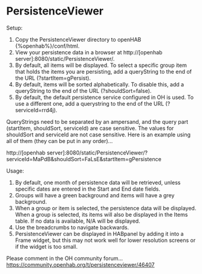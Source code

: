 # PersistenceViewer
Setup:
1) Copy the PersistenceViewer directory to openHAB {%openhab%}/conf/html.
2) View your persistence data in a browser at http://[openhab server]:8080/static/PersistenceViewer/.
3) By default, all items will be displayed. To select a specific group item that holds the items you are persisting, add a queryString to the end of the URL (?startItem=gPersist).
4) By default, items will be sorted alphabetically. To disable this, add a queryString to the end of the URL (?shouldSort=false).
5) By default, the default persistence service configured in OH is used. To use a different one, add a querystring to the end of the URL (?serviceId=rrd4j).

QueryStrings need to be separated by an ampersand, and the query part (startItem, shouldSort, serviceId) are case sensitive. The values for shouldSort and serviceId are not case sensitive. Here is an example using all of them (they can be put in any order)...

http://[openhab server]:8080/static/PersistenceViewer/?serviceId=MaPdB&shouldSort=FaLsE&startItem=gPersistence

Usage:
1) By default, one month of persistence data will be retrieved, unless specific dates are entered in the Start and End date fields.
2) Groups will have a green background and items will have a grey background.
3) When a group or item is selected, the persistence data will be displayed. When a group is selected, its items will also be displayed in the Items table. If no data is available, N/A will be displayed.
4) Use the breadcrumbs to navigate backwards.
5) PersistenceViewer can be displayed in HABpanel by adding it into a Frame widget, but this may not work well for lower resolution screens or if the widget is too small.

Please comment in the OH community forum... https://community.openhab.org/t/persistenceviewer/46407

